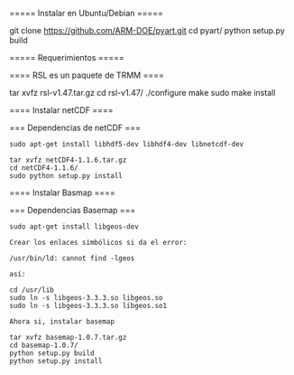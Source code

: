 ===== Instalar en Ubuntu/Debian =====

git clone https://github.com/ARM-DOE/pyart.git
cd pyart/
python setup.py build


===== Requerimientos =====

==== RSL es un paquete de TRMM ====

tar xvfz rsl-v1.47.tar.gz 
cd rsl-v1.47/
./configure 
make
sudo make install



==== Instalar netCDF ====

=== Dependencias de netCDF ===

    sudo apt-get install libhdf5-dev libhdf4-dev libnetcdf-dev

    tar xvfz netCDF4-1.1.6.tar.gz 
    cd netCDF4-1.1.6/
    sudo python setup.py install

==== Instalar Basmap ====

=== Dependencias Basemap ===

    sudo apt-get install libgeos-dev

    Crear los enlaces simbólicos si da el error:
    
    /usr/bin/ld: cannot find -lgeos

    así:

    cd /usr/lib
    sudo ln -s libgeos-3.3.3.so libgeos.so
    sudo ln -s libgeos-3.3.3.so libgeos.so1

    Ahora si, instalar basemap

    tar xvfz basemap-1.0.7.tar.gz
    cd basemap-1.0.7/
    python setup.py build
    python setup.py install


